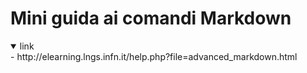# Mini guida ai comandi Markdown
<details open>
    <summary>link</summary>
- http://elearning.lngs.infn.it/help.php?file=advanced_markdown.html

</details>